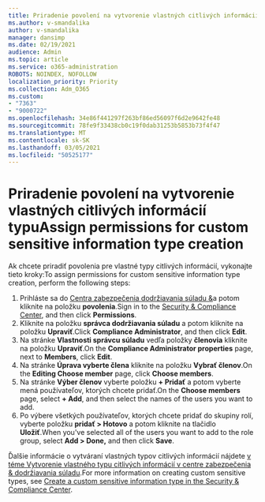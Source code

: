 ```yaml
---
title: Priradenie povolení na vytvorenie vlastných citlivých informácií typu
ms.author: v-smandalika
author: v-smandalika
manager: dansimp
ms.date: 02/19/2021
audience: Admin
ms.topic: article
ms.service: o365-administration
ROBOTS: NOINDEX, NOFOLLOW
localization_priority: Priority
ms.collection: Adm_O365
ms.custom:
- "7363"
- "9000722"
ms.openlocfilehash: 34e86f441297f263bf86ed56097f6d2e9642fe48
ms.sourcegitcommit: 78fe9f33438cb0c19f0dab31253b5853b73f4f47
ms.translationtype: MT
ms.contentlocale: sk-SK
ms.lasthandoff: 03/05/2021
ms.locfileid: "50525177"
---
```

# <a name="assign-permissions-for-custom-sensitive-information-type-creation"></a><span data-ttu-id="1551d-102">Priradenie povolení na vytvorenie vlastných citlivých informácií typu</span><span class="sxs-lookup"><span data-stu-id="1551d-102">Assign permissions for custom sensitive information type creation</span></span>

<span data-ttu-id="1551d-103">Ak chcete priradiť povolenia pre vlastné typy citlivých informácií, vykonajte tieto kroky:</span><span class="sxs-lookup"><span data-stu-id="1551d-103">To assign permissions for custom sensitive information type creation, perform the following steps:</span></span>

1. <span data-ttu-id="1551d-104">Prihláste sa do [Centra zabezpečenia dodržiavania súladu &](https://sip.protection.office.com/)a potom kliknite na položku **povolenia**.</span><span class="sxs-lookup"><span data-stu-id="1551d-104">Sign in to the [Security & Compliance Center](https://sip.protection.office.com/), and then click **Permissions**.</span></span>
2. <span data-ttu-id="1551d-105">Kliknite na položku **správca dodržiavania súladu** a potom kliknite na položku **Upraviť**.</span><span class="sxs-lookup"><span data-stu-id="1551d-105">Click **Compliance Administrator**, and then click **Edit**.</span></span>
3. <span data-ttu-id="1551d-106">Na stránke **Vlastnosti správcu súladu** vedľa položky **členovia** kliknite na položku **Upraviť**.</span><span class="sxs-lookup"><span data-stu-id="1551d-106">On the **Compliance Administrator properties** page, next to **Members**, click **Edit**.</span></span>
4. <span data-ttu-id="1551d-107">Na stránke **Úprava vyberte člena** kliknite na položku **Vybrať členov**.</span><span class="sxs-lookup"><span data-stu-id="1551d-107">On the **Editing Choose member** page, click **Choose members**.</span></span>
5. <span data-ttu-id="1551d-108">Na stránke **Výber členov** vyberte položku **+ Pridať** a potom vyberte mená používateľov, ktorých chcete pridať.</span><span class="sxs-lookup"><span data-stu-id="1551d-108">On the **Choose members** page, select **+ Add**, and then select the names of the users you want to add.</span></span>
6. <span data-ttu-id="1551d-109">Po výbere všetkých používateľov, ktorých chcete pridať do skupiny rolí, vyberte položku **pridať > Hotovo** a potom kliknite na tlačidlo **Uložiť**.</span><span class="sxs-lookup"><span data-stu-id="1551d-109">When you've selected all of the users you want to add to the role group, select **Add > Done,** and then click **Save**.</span></span>

<span data-ttu-id="1551d-110">Ďalšie informácie o vytváraní vlastných typov citlivých informácií nájdete [v téme Vytvorenie vlastného typu citlivých informácií v centre zabezpečenia & dodržiavania súladu](https://docs.microsoft.com/microsoft-365/compliance/create-a-custom-sensitive-information-type).</span><span class="sxs-lookup"><span data-stu-id="1551d-110">For more information on creating custom sensitive types, see [Create a custom sensitive information type in the Security & Compliance Center](https://docs.microsoft.com/microsoft-365/compliance/create-a-custom-sensitive-information-type).</span></span>